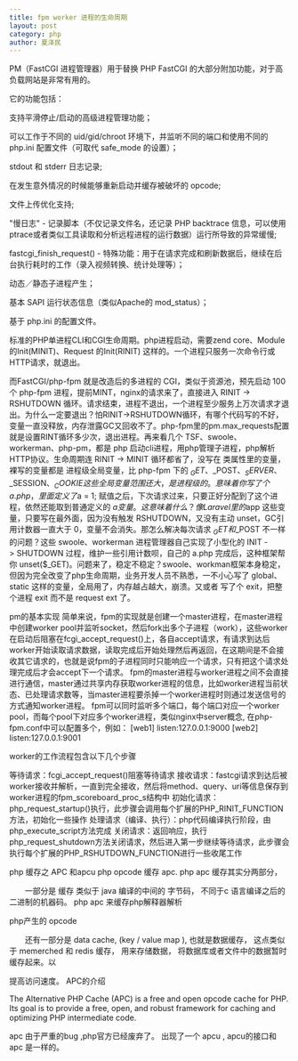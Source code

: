 ```yaml
---
title: fpm worker 进程的生命周期
layout: post
category: php
author: 夏泽民
---
```

PM（FastCGI 进程管理器）用于替换 PHP FastCGI 的大部分附加功能，对于高负载网站是非常有用的。

它的功能包括：

支持平滑停止/启动的高级进程管理功能；

可以工作于不同的 uid/gid/chroot 环境下，并监听不同的端口和使用不同的 php.ini 配置文件（可取代 safe_mode 的设置）；

stdout 和 stderr 日志记录;

在发生意外情况的时候能够重新启动并缓存被破坏的 opcode;

文件上传优化支持;

"慢日志" - 记录脚本（不仅记录文件名，还记录 PHP backtrace 信息，可以使用 ptrace或者类似工具读取和分析远程进程的运行数据）运行所导致的异常缓慢;

fastcgi_finish_request() - 特殊功能：用于在请求完成和刷新数据后，继续在后台执行耗时的工作（录入视频转换、统计处理等）；

动态／静态子进程产生；

基本 SAPI 运行状态信息（类似Apache的 mod_status）；

基于 php.ini 的配置文件。
<!-- more -->
标准的PHP单进程CLI和CGI生命周期。php进程启动，需要zend core、Module的Init(MINIT)、Request 的Init(RINIT) 这样的。一个进程只服务一次命令行或HTTP请求，就退出。

而FastCGI/php-fpm 就是改造后的多进程的 CGI，类似于资源池，预先启动 100个 php-fpm 进程，提前MINT，nginx的请求来了，直接进入 RINIT -> RSHUTDOWN 循环。请求结束，进程不退出，一个进程至少服务上万次请求才退出。为什么一定要退出？怕RINIT->RSHUTDOWN循环，有哪个代码写的不好，变量一直没释放，内存泄露GC又回收不了。php-fpm里的pm.max_requests配置就是设置RINT循环多少次，退出进程。再来看几个 TSF、swoole、workerman、php-pm，都是 php 启动cli进程，用php管理子进程，php解析HTTP协议。生命周期连 RINIT -> MINIT 循环都省了，没写在 类属性里的变量，裸写的变量都是 进程级全局变量，比 php-fpm 下的 $_GET、$_POST、$_SERVER、$_SESSION、$_COOKIE 这些全局变量范围还大，是进程级的。意味着你 写了个 a.php，里面定义了 $a = 1; 赋值之后，下次请求过来，只要正好分配到了这个进程，依然还能取到普通定义的 $a 变量。这意味着什么？像 Laravel 里的 $app 这些变量，只要写在最外面，因为没有触发 RSHUTDOWN，又没有主动 unset，GC引用计数器一直大于 0，变量不会消失。那怎么解决每次请求 $_GET 和 $_POST 不一样的问题？这些 swoole、workerman 进程管理器自己实现了小型化的 INIT -> SHUTDOWN 过程，维护一些引用计数呗，自己的 a.php 完成后，这种框架帮你 unset($_GET)。问题来了，稳定不稳定？swoole、workman框架本身稳定，但因为完全改变了php生命周期，业务开发人员不熟悉，一不小心写了 global、static 这样的变量，全局用了，内存越占越大，崩溃。又或者 写了个 exit，把整个进程 exit 而不是 request ext 了。

pm的基本实现
简单来说，fpm的实现就是创建一个master进程，在master进程中创建worker pool并监听socket，然后fork出多个子进程（work），这些worker在启动后阻塞在fcgi_accept_request()上，各自accept请求，有请求到达后worker开始读取请求数据，读取完成后开始处理然后再返回，在这期间是不会接收其它请求的，也就是说fpm的子进程同时只能响应一个请求，只有把这个请求处理完成后才会accept下一个请求。
fpm的master进程与worker进程之间不会直接进行通信，master通过共享内存获取worker进程的信息，比如worker进程当前状态、已处理请求数等，当master进程要杀掉一个worker进程时则通过发送信号的方式通知worker进程。
fpm可以同时监听多个端口，每个端口对应一个worker pool，而每个pool下对应多个worker进程，类似nginx中server概念, 在php-fpm.conf中可以配置多个，例如：
[web1]
listen:127.0.0.1:9000
[web2]
listen:127.0.0.1:9001

worker的工作流程包含以下几个步骤

等待请求：fcgi_accept_request()阻塞等待请求
接收请求：fastcgi请求到达后被worker接收并解析，一直到完全接收，然后将method、query、uri等信息保存到worker进程的fpm_scoreboard_proc_s结构中
初始化请求：php_request_startup()执行，此步骤会调用每个扩展的PHP_RINIT_FUNCTION方法，初始化一些操作
处理请求（编译、执行）：php代码编译执行阶段，由 php_execute_script方法完成
关闭请求：返回响应，执行php_request_shutdown方法关闭请求，然后进入第一步继续等待请求，此步骤会执行每个扩展的PHP_RSHUTDOWN_FUNCTION进行一些收尾工作

php 缓存之 APC 和apcu
php opcode 缓存 apc.
 php apc 缓存其实分两部分，

　　一部分是 缓存 类似于 java 编译的中间的 字节码， 不同于c 语言编译之后的二进制的机器码。 php apc 来缓存php解释器解析

php产生的 opcode

　　还有一部分是 data cache, (key / value map ), 也就是数据缓存， 这点类似于 memerched 和 redis  缓存， 用来存储数据， 将数据库或者文件中的数据暂时缓存起来。以

提高访问速度。
APC的介绍

The Alternative PHP Cache (APC) is a free and open opcode cache for PHP. Its goal is to provide a free, open, and robust framework for caching and optimizing PHP intermediate code.

 apc 由于严重的bug ,php官方已经废弃了。 出现了一个 apcu , apcu的接口和apc 是一样的。
